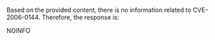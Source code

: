 Based on the provided content, there is no information related to CVE-2006-0144. Therefore, the response is:

NOINFO